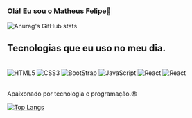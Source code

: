 ### Olá! Eu sou o Matheus Felipe🤙

![Anurag's GitHub stats](https://github-readme-stats.vercel.app/api?username=Matheusfelp22&show_icons=true&theme=dracula)

## Tecnologias que eu uso no meu dia.

<div style="display: inline_block"><br>
<img align="center" alt= "HTML5" src="https://img.shields.io/badge/HTML5-E34F26?style=for-the-badge&logo=html5&logoColor=white">
</img>
<img align="center" alt= "CSS3" src="https://img.shields.io/badge/CSS3-1572B6?style=for-the-badge&logo=css3&logoColor=white">
</img>
<img align="center" alt= "BootStrap" src="https://img.shields.io/badge/Bootstrap-563D7C?style=for-the-badge&logo=bootstrap&logoColor=white">
</img>
<img align="center" alt= "JavaScript" src="https://img.shields.io/badge/JavaScript-F7DF1E?style=for-the-badge&logo=javascript&logoColor=black">
</img>
<img align="center" alt= "React" src="https://img.shields.io/badge/React-20232A?style=for-the-badge&logo=react&logoColor=61DAFB">
</img>
<img align="center" alt= "React" src="https://img.shields.io/badge/Wordpress-21759B?style=for-the-badge&logo=wordpress&logoColor=white">
</img>
</div>

</div><br>

Apaixonado por tecnologia e programação.😍

[![Top Langs](https://github-readme-stats.vercel.app/api/top-langs/?username=Matheusfelp22&layout=compact)](https://github.com/anuraghazra/github-readme-stats)

